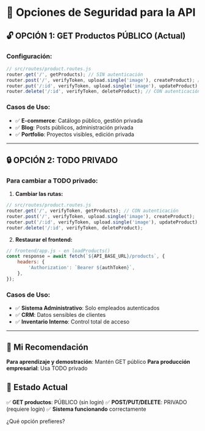 # 🔐 Opciones de Seguridad para la API

## 🔓 **OPCIÓN 1: GET Productos PÚBLICO (Actual)**

### Configuración:
```javascript
// src/routes/product.routes.js
router.get('/', getProducts); // SIN autenticación
router.post('/', verifyToken, upload.single('image'), createProduct); // CON autenticación
router.put('/:id', verifyToken, upload.single('image'), updateProduct); // CON autenticación
router.delete('/:id', verifyToken, deleteProduct); // CON autenticación
```

### Casos de Uso:
- ✅ **E-commerce**: Catálogo público, gestión privada
- ✅ **Blog**: Posts públicos, administración privada
- ✅ **Portfolio**: Proyectos visibles, edición privada

---

## 🔒 **OPCIÓN 2: TODO PRIVADO**

### Para cambiar a TODO privado:

1. **Cambiar las rutas:**
```javascript
// src/routes/product.routes.js
router.get('/', verifyToken, getProducts); // CON autenticación
router.post('/', verifyToken, upload.single('image'), createProduct);
router.put('/:id', verifyToken, upload.single('image'), updateProduct);
router.delete('/:id', verifyToken, deleteProduct);
```

2. **Restaurar el frontend:**
```javascript
// frontend/app.js - en loadProducts()
const response = await fetch(`${API_BASE_URL}/products`, {
    headers: {
        'Authorization': `Bearer ${authToken}`,
    },
});
```

### Casos de Uso:
- ✅ **Sistema Administrativo**: Solo empleados autenticados
- ✅ **CRM**: Datos sensibles de clientes
- ✅ **Inventario Interno**: Control total de acceso

---

## 🎯 **Mi Recomendación**

**Para aprendizaje y demostración**: Mantén GET público
**Para producción empresarial**: Usa TODO privado

## 🚀 **Estado Actual**

✅ **GET productos**: PÚBLICO (sin login)
✅ **POST/PUT/DELETE**: PRIVADO (requiere login)
✅ **Sistema funcionando** correctamente

¿Qué opción prefieres? 